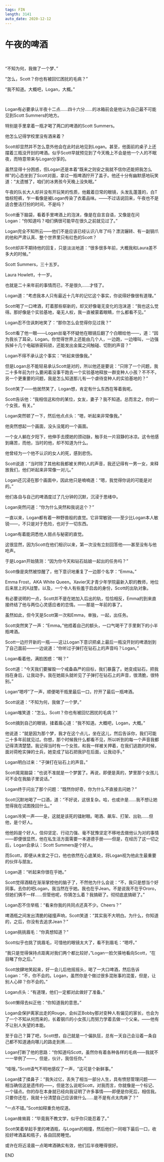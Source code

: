 ```yaml
---
tags: FIN
length: 3141
auto_date: 2020-12-12
---
```


# 午夜的啤酒

<br>

“不知为何，我做了一个梦、”

“怎么，Scott？你也有被回忆困扰的毛病？”

“我不知道。大概吧，Logan，大概。”

<br>

Logan有必要承认半夜十二点……四十六分……的冰箱前会是他认为自己最不可能见到Scott Summers的地方。

特别是手里拿着一瓶才喝了两口的啤酒的Scott Summers。

他怎么记得学校里没有酒来着？

Scott却显然并不怎么意外他会在此时此地见到Logan。甚至，他面前的桌子上还摆着三瓶没开封的啤酒。似乎Scott早就预见到了今天晚上不会是他一个人的不眠夜，而特意带来与Logan分享的。

虽然显得十分困惑，但Logan还是本着“既来之则安之我就不信你还能把我怎么样”的心态坐到了Scott对面，拿过一瓶啤酒拧开了盖子。他还十分有幽默感地玩笑道：“太遗憾了，咱们的冰男孩今天晚上没失眠。”

午夜的队长大人却并没有开玩笑的性质，他戴着日常的眼镜，头发乱蓬蓬的，白T恤棕短裤，乍一看像是被Logan传染了衣着品味。——不过话说回来，午夜也不是适合整洁打扮的时间，不是吗？

Scott垂下脑袋，看着手里啤酒上的泡沫，像是在自言自语，又像是在问Logan：“你知道吗？咱们俩很可能早在很久之前就见过了。”

Logan完全不知所云——他们不是应该已经认识八年了吗？漂流辗转、有一副钢爪的他和严肃认真、整个世界里只有红色的Scott？

Scott却并不期待他的回复，只是淡淡地道：“很多很多年前，大概我和Laura差不多大的时候。”

Scott Summers，三十五岁。

Laura Howlett，十一岁。

也就是二十来年前的事情而已，不是很久……才怪了。

Logan道：“考虑我本人只有最近十几年的记忆这个事实，你说得好像很有道理。”

Scott喝了一口啤酒，盯着那些崭新的，却又好像毫无变化的泡沫道：“我也这么觉得。那好像是个实验基地，毫无人权，我一直被蒙着眼睛，什么都看不见。”

Logan忍不住讽刺地笑了：“那你怎么会觉得你见过我？”

Scott看了他一眼——Logan丝毫不怀疑他在眼镜后翻了个白眼给他——，道：“因为我长了耳朵，Logan。你觉得世界上还能由几个人，一边跑，一边嚎叫，一边强拆掉十几个电磁铁密码锁，还能发出金属之间触碰、切割的声音？”

Logan不得不承认这个事实：“听起来很像我。”

但是Logan总不能轻易承认Scott是对的，所以他还是要说：“只除了一个问题，我二十多年前为什么要闲着没事干跑去一个实验基地释放一群变种人小孩？不不不，另一个更重要的问题，我是怎么知道那儿有一个虐待变种人的实验基地的？”

Scott笑了——他居然笑了，Logan想，肯定有什么东西在等着我呢。

Scott告诉他：“我相信这和你的某位，女友，妻子？我不知道。总而言之，你的一个女孩，有关。”

Logan突然顿了一下，然后他点点头：“嗯，听起来非常像我。”

他突然想起一个画面，没头没尾的一个画面。

一个女人躺在夕阳下，他伸手去摸她的颈动脉，触手处一片寂静的冰凉。这令他感到痛苦，而他，当时的他，却不知道为什么。

他曾经为一个他不认识的女人的死，感到悲伤。

Scott说道：“当时除了其他和我都被关押的人的声音，我还记得有一男一女，来释放我们，他们听起来非常像一对儿。”

Logan还沉浸在那个画面中，因此他只是喃喃道：“嗯，我觉得你说的可能是对的。”

他们各自与自己的啤酒度过了几分钟的沉默，沉浸于思绪中。

Logan突然问道：“你为什么突然和我说这个？”

一直以来，Logan都有着一种野兽般的直觉。它非常敏锐——至少比Logan本人敏锐——，不只是对于危险，也对于一切东西。

Logan有着能洞悉他人弱点与秘密的直觉。

这很显然，因为Scott在他们相识以来，第一次没有立刻回答他——甚至没有与他呛声。

于是Logan开始猜测：“因为你今天和钻石姑娘一起出的任务吗？”

Scott像是突然被惊醒了，他下意识地重复了一边那个名字：“Emma。”

Emma Frost，AKA White Queen。Xavier天才青少年学院最新入职的教师，地位后来居上的X战警。以及，一个令人有些羞于启齿的身份，Scott的出轨对象。

有必要说明的一点，Scott并不是在她加入后出的轨，恰恰相反，Emma的到来直接终结了他与两位心灵感应者的恋情。——那是一年前的事了。

虽然如此，但今天是Scott第一次和Emma，单独，一起，出任务。

Scott突然笑了一声：“Emma。”他捂着自己的额头，一口气喝干了手里剩下的小半瓶啤酒。

Scott一边拧开新的一瓶——这让Logan下意识把桌上最后一瓶没开封的啤酒划到了自己面前——一边说道：“你听过子弹打在钻石上的声音吗？Logan。”

Logan看着他，满脸困惑：“啊？”

Scott道：“今天我们要摧毁一个戒备森严的目标，我们暴露了。她变成钻石，把我挡在身后，让我动手。我在她肩头就听见了子弹打在钻石上的声音，很清脆，很特别。”

Logan“嗯哼”了一声，顺便喝干瓶里最后一口，拧开了最后一瓶啤酒。

Scott说道：“不知为何，我做了一个梦。”

Logan嗤笑道：“怎么，Scott？你也有被回忆困扰的毛病？”

Scott摘到自己的眼镜，揉着眉心道：“我不知道。大概吧，Logan，大概。”

他说道：“就是因为那个梦，我才在这个点儿，坐在这儿，然后告诉你，我们可能二十多年前就见过。你想，那个时候我什么都看不见，所以听到的每一个声音我都记得清清楚楚。我记得当时有一个女孩，和我一样被关押着，在我们逃跑的时候，面对荷枪实弹的士兵，她变成了钻石把我护在后面，让我动手。”

Logan明白过来：“子弹打在钻石上的声音。”

Scott晃晃脑袋：“也说不准就是一个梦罢了。再说，即便是真的，梦里那个女孩儿可不会在我脑子里说话。”

Logan终于问出了那个问题：“既然你好奇，你为什么不直接去问她？”

Scott沉默地喝了一口酒，道：“不好说，这很复杂。哈，也或许是……我不想让她觉得我在试图挽回什么。”

Logan冷笑一声——是，这就是该死的镭射眼。喝酒、飙车、打架、出轨……但他，是个好人。

他他妈是个好人，信仰坚定、行动力强、毫不犹豫坚定不移地去做他认为对的事情——即便很显然，他在私生活方面需要一本道德手册——但是，在经历了这一切之后，Logan会承认：Scott Summers是个好人。

而Scott，即便从未宣之于口，他也依然在心底某处，将Logan视为他此生最重要的伙伴与朋友。

Logan道：“听起来你很在乎她。”

Scott觉得酒精在渐渐掌控他的脑子了，不然他为什么会说：“不，我只是想当个好同事。去你的吧Logan，我当然在乎她。我也在乎Jean。不是说我不在乎Ororo，但她们俩不一样……但管他呢，你猜怎么着？我搞砸了。彻彻底底搞砸了。”

Logan忍不住举瓶：“看来你我的共同点还真不少。Cheers？”

啤酒瓶之间发出清脆的碰撞声响，Scott笑道：“其实我不大明白。为什么，你知道的，之后，你没有去追求Jean？”

Logan挑挑眉毛：“你真想知道？”

Scott似乎也挑了挑眉毛，可惜他的眼镜太大了，看不到眉毛：“嗯哼。”

“我只是觉得保持点距离对我们两个都比较好，”Logan一脸欠揍地看向Scott，“在目睹了你之后。”

Scott放肆地笑起来，好一会儿后他摇摇头，喝了一大口啤酒，然后告诉Logan：“不，你不会的。Logan，虽然你是个做过很多混账事的混蛋，但是，让别人心碎？你不会的。”

Logan点头：“有道理，他们一定都对此做好了准备。”

Scott懒得去纠正他：“你知道我的意思。”

Logan会保护离家出走的Rouge，会纠正Bobby那对变种人有偏见的家长，也会为了一个不知从何而来的，长着钢爪的小女孩儿而努力学着去做一个父亲。——他有不让别人失望的本能。

至于自己？算了吧，Scott想，自己就是一个偏执狂，总有一天自己会沿着一条自己都不知道通向哪儿的路走到黑……

Logan打断了他的思路：“你知道吗Scott，虽然你有着各种各样的毛病——我就不一一举例了——，但是，伙计，我信任你。”

“哇哦，”Scott语气不明地感叹了一声，“这可是个新鲜事。”

Logan揉了揉鼻子：“我失过亿，丢失了相当一部分人生，具有愤怒管理问题——相当确信这是遗传的——，但是怎么说呢Scott，对我而言，你就像是一个标记、一个锚点。你的存在本身就已经向我证明了许多事情——即便是你死后，相信我。只要你还在，我就十分清楚自己应该做什么……是不是有点太肉麻了？”

“一点不错。”Scott如释重负地叹道。

Logan耸耸肩：“毕竟我不教文学，似乎你只能忍着了。”

Scott笑着举起手里的啤酒瓶，与Logan的相撞，然后他们一同咽下最后一口，收拾好啤酒盖和瓶子，各自回房睡觉。

或许在将近凌晨一点喝啤酒确实有效，他们后半夜睡得很好。

END
